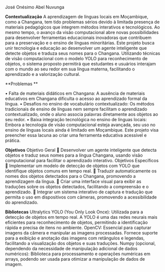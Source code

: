 José Onésimo Abel Nuvunga

**Contextualização**
A aprendizagem de línguas locais em Moçambique, como a Changana, tem tido problemas sérios devido à limitada presença de materiais pedagógicos que integrem métodos interativos e tecnológicos. Ao mesmo tempo, o avanço da visão computacional abre novas possibilidades para desenvolver ferramentas educacionais inovadoras que contribuem para a preservação e o ensino de línguas minoritárias. Este projeto busca unir tecnologia e educação ao desenvolver um agente inteligente que detecte objetos e traduza seus nomes para o Changana. Utilizando técnicas de visão computacional com o modelo YOLO para reconhecimento de objetos, o sistema proposto permitirá que estudantes e usuários interajam com o mundo ao seu redor em sua língua materna, facilitando o aprendizado e a valorização cultural.

**Problemas **

•	Falta de materiais didáticos em Changana: A ausência de materiais educativos em Changana dificulta o acesso ao aprendizado formal da língua.
•	Desafios no ensino de vocabulário contextualizado: Os métodos tradicionais de ensino de línguas nem sempre facilitam o aprendizado contextualizado, onde o aluno associa palavras diretamente aos objetos ao seu redor.
•	Baixa integração tecnológica no ensino de línguas locais: Embora a tecnologia de visão computacional esteja avançada, seu uso no ensino de línguas locais ainda é limitado em Moçambique. Este projeto visa preencher essa lacuna ao criar uma ferramenta educativa acessível e prática.


**Objetivos**
Objetivo Geral
	Desenvolver um agente inteligente que detecta objetos e traduz seus nomes para a língua Changana, usando visão computacional para facilitar o aprendizado interativo.
Objetivos Específicos
	Implementar um modelo de detecção de objetos com YOLO que identifique objetos comuns em tempo real.
	Traduzir automaticamente os nomes dos objetos detectados para o Changana, promovendo a aprendizagem da língua.
	Criar uma interface visual para exibir as traduções sobre os objetos detectados, facilitando a compreensão e o aprendizado.
	Integrar um sistema interativo de captura e tradução que permita o uso em dispositivos com câmeras, promovendo a acessibilidade do aprendizado.

**Bibliotecas**
Ultralytics YOLO (You Only Look Once): Utilizada para a detecção de objetos em tempo real. A YOLO é uma das redes neurais mais eficientes para reconhecimento de objetos, permitindo a identificação rápida e precisa de itens no ambiente.
OpenCV: Essencial para capturar imagens da câmera e manipular as imagens processadas. Fornece suporte para a exibição e anotação das imagens com retângulos e legendas, facilitando a visualização dos objetos e suas traduções.
Numpy (opcional, dependendo da necessidade de manipulação adicional de dados numéricos): Biblioteca para processamento e operações numéricas em arrays, podendo ser usada para otimizar a manipulação de dados de imagem.
